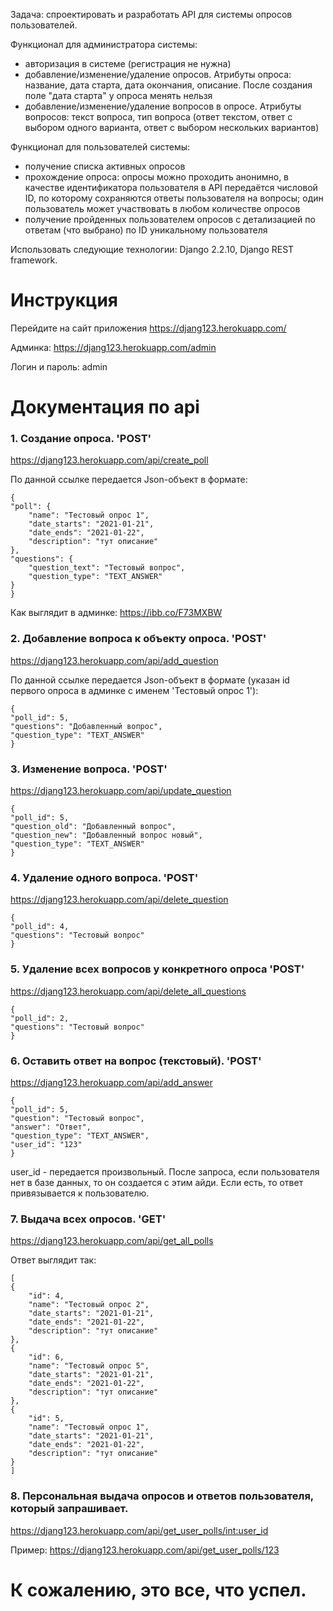Задача: спроектировать и разработать API для системы опросов пользователей.

Функционал для администратора системы:

- авторизация в системе (регистрация не нужна)
- добавление/изменение/удаление опросов. Атрибуты опроса: название, дата старта, дата окончания, описание. После создания поле "дата старта" у опроса менять нельзя
- добавление/изменение/удаление вопросов в опросе. Атрибуты вопросов: текст вопроса, тип вопроса (ответ текстом, ответ с выбором одного варианта, ответ с выбором нескольких вариантов)

Функционал для пользователей системы:

- получение списка активных опросов
- прохождение опроса: опросы можно проходить анонимно, в качестве идентификатора пользователя в API передаётся числовой ID, по которому сохраняются ответы пользователя на вопросы; один пользователь может участвовать в любом количестве опросов
- получение пройденных пользователем опросов с детализацией по ответам (что выбрано) по ID уникальному пользователя

Использовать следующие технологии: Django 2.2.10, Django REST framework.

# Инструкция
Перейдите на сайт приложения https://djang123.herokuapp.com/

Админка: https://djang123.herokuapp.com/admin

Логин и пароль: admin

# Документация по api

### 1. Создание опроса. 'POST'

https://djang123.herokuapp.com/api/create_poll

По данной ссылке передается Json-объект в формате:

    {
    "poll": {
        "name": "Тестовый опрос 1",
        "date_starts": "2021-01-21",
        "date_ends": "2021-01-22",
        "description": "тут описание"
    },
    "questions": {
        "question_text": "Тестовый вопрос",
        "question_type": "TEXT_ANSWER"
    }
    }
Как выглядит в админке: https://ibb.co/F73MXBW

    
### 2. Добавление вопроса к объекту опроса. 'POST'

https://djang123.herokuapp.com/api/add_question

По данной ссылке передается Json-объект в формате (указан id первого опроса в админке с именем 'Тестовый опрос 1'):

    {
    "poll_id": 5,
    "questions": "Добавленный вопрос",
    "question_type": "TEXT_ANSWER"
    }

### 3. Изменение вопроса. 'POST'

https://djang123.herokuapp.com/api/update_question

    {
    "poll_id": 5,
    "question_old": "Добавленный вопрос",
    "question_new": "Добавленный вопрос новый",
    "question_type": "TEXT_ANSWER"
    }
    
 ### 4. Удаление одного вопроса. 'POST'
 
 https://djang123.herokuapp.com/api/delete_question
 
    {
    "poll_id": 4,
    "questions": "Тестовый вопрос"
    }
 
 ### 5. Удаление всех вопросов у конкретного опроса 'POST'
 
 https://djang123.herokuapp.com/api/delete_all_questions
 
    {
    "poll_id": 2,
    "questions": "Тестовый вопрос"
    }
    
### 6. Оставить ответ на вопрос (текстовый). 'POST'

https://djang123.herokuapp.com/api/add_answer

    {
    "poll_id": 5,
    "question": "Тестовый вопрос",
    "answer": "Ответ",
    "question_type": "TEXT_ANSWER",
    "user_id": "123"
    }
user_id - передается произвольный. После запроса, если пользователя нет в базе данных, то он создается с этим айди. Если есть, то ответ привязывается к пользователю.

### 7. Выдача всех опросов. 'GET'

https://djang123.herokuapp.com/api/get_all_polls

Ответ выглядит так:
    
    [
    {
        "id": 4,
        "name": "Тестовый опрос 2",
        "date_starts": "2021-01-21",
        "date_ends": "2021-01-22",
        "description": "тут описание"
    },
    {
        "id": 6,
        "name": "Тестовый опрос 5",
        "date_starts": "2021-01-21",
        "date_ends": "2021-01-22",
        "description": "тут описание"
    },
    {
        "id": 5,
        "name": "Тестовый опрос 1",
        "date_starts": "2021-01-21",
        "date_ends": "2021-01-22",
        "description": "тут описание"
    }
    ]

### 8. Персональная выдача опросов и ответов пользователя, который запрашивает. 

https://djang123.herokuapp.com/api/get_user_polls/<int:user_id>

Пример:
https://djang123.herokuapp.com/api/get_user_polls/123


# К сожалению, это все, что успел. 
